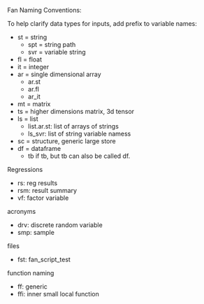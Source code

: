 Fan Naming Conventions:

To help clarify data types for inputs, add prefix to variable names:

- st = string
    + spt = string path
    + svr = variable string
- fl = float
- it = integer
- ar = single dimensional array
  + ar.st
  + ar.fl
  + ar_it
- mt = matrix
- ts = higher dimensions matrix, 3d tensor
- ls = list
  + list.ar.st: list of arrays of strings
  + ls_svr: list of string variable namess
- sc = structure, generic large store
- df = dataframe
  + tb if tb, but tb can also be called df. 
  
Regressions

- rs: reg results
- rsm: result summary
- vf: factor variable

acronyms

- drv: discrete random variable
- smp: sample

files

- fst: fan_script_test

function naming

- ff: generic
- ffi: inner small local function
